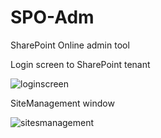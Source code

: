 # SPO-Adm
SharePoint Online admin tool

Login screen to SharePoint tenant

![loginscreen](https://user-images.githubusercontent.com/32102379/46904806-66f80700-ceea-11e8-9c2c-c7af617deffa.png)


SiteManagement window

![sitesmanagement](https://user-images.githubusercontent.com/32102379/46904822-a6265800-ceea-11e8-8cc2-0f2a0e5dba05.png)

